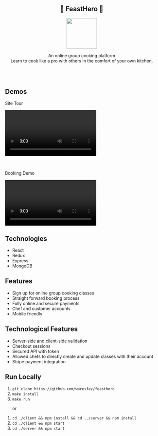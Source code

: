 
<section>
<div style='text-align: center; width: 100%'>
    <h1>🍲 FeastHero 🍲</h1>
</div>

<div style='width: 100%; text-align: center'>
    <a href="https://www.linkedin.com/company/feasthero/"><img width='100px' src="https://github.com/waresfaz/feasthero/blob/master/client/public/images/logo-small.png"></a>
</div>
<div style='text-align: center; margin-bottom: 5rem'>
    <p>
    An online group cooking platform
    <br />
    Learn to cook like a pro with others in
    the comfort of your own kitchen.
    </p>
</div>
</section>

<section>
    <h2>Demos</h2>
    <p>Site Tour</p>
    <video controls>
  <source src="https://youtu.be/pq82zl-jh90" type="video/mp4">
</video>
<br><br><br>
<p>Booking Demo</p>
<video controls>
  <source src="https://youtu.be/pq82zl-jh90" type="video/mp4">
</video>
</section>

<section>
    <h2>Technologies</h2>
    <ul>
        <li>React</li>
        <li>Redux</li>
        <li>Express</li>
        <li>MongoDB</li>
    </ul>
</section>

<section>
    <h2>Features</h2>
    <ul>
        <li>Sign up for online group cooking classes</li>
        <li>Straight forward booking process</li>
        <li>Fully online and secure payments</li>
        	<li>Chef and customer accounts</li>
        <li>Mobile friendly</li>
    </ul>
</section>

<section >
	<h2>Technological Features</h2>
	<ul>
		<li>Server-side and client-side validation</li>
	<li>Checkout sessions</li>
		<li>Secured API with token</li>
		<li>Allowed chefs to directly create and update classes with their account</li>
		<li>Stripe payment integration</li>
   </ul>
</section>


<section>
    <h2>Run Locally</h1>
    <ol>
        <li><code>git clone https://github.com/waresfaz/feasthero</code></li>
        <li><code>make install</code></li>
        <li><code>make run</code>
        <p>or</p>
        </ol>
        <ol>
                <li><code>cd ./client && npm install && cd ../server && npm install</code></li>
        <li><code>cd ./client && npm start</code></li>
        <li><code>cd ./server && npm start</code></li>
        </ol>
</section>
